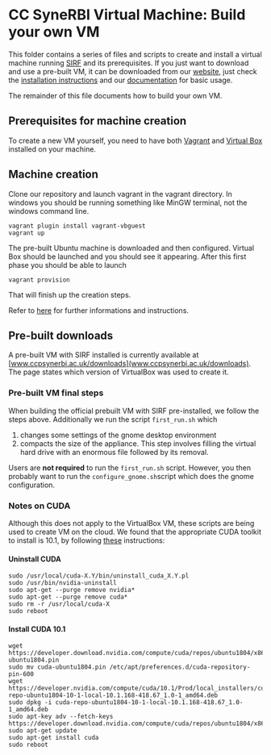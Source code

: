 # CC SyneRBI Virtual Machine: Build your own VM 

This folder contains a series of files and scripts to create and install a virtual machine running [SIRF](https://github.com/SyneRBI/SIRF) and its prerequisites. If you just want to download and use a pre-built VM, it can be downloaded from our [website](http://www.ccpsynerbi.ac.uk/downloads), just check the
[installation  instructions](INSTALL.md) and our [documentation](documentation/RAEDME.md)
for basic usage.

The remainder of this file documents how to build your own VM.
## Prerequisites for machine creation

To create a new VM yourself, you need to have both [Vagrant](https://www.vagrantup.com) and [Virtual Box](https://www.virtualbox.org) installed on your machine.

## Machine creation

Clone our repository and launch vagrant in the vagrant directory. In windows you should be running something like MinGW terminal, not the windows command line.

    vagrant plugin install vagrant-vbguest
    vagrant up
	
The pre-built Ubuntu machine is downloaded and then configured. Virtual Box should be launched and you should see it appearing. After this first phase you should be able to launch 

    vagrant provision

That will finish up the creation steps. 

Refer to [here](https://github.com/SyneRBI/SyneRBI_VM/blob/master/INSTALL.md) for further informations and instructions.

## Pre-built downloads
A pre-built VM with SIRF installed is currently available at [www.ccpsynerbi.ac.uk/downloads](www.ccpsynerbi.ac.uk/downloads). The page states which version of VirtualBox was used to create it. 

### Pre-built VM final steps
When building the official prebuilt VM with SIRF pre-installed, we follow the steps above. 
Additionally we run the script `first_run.sh` which

1. changes some settings of the gnome desktop environment
2. compacts the size of the appliance. This step involves filling the virtual hard drive with an enormous file followed by its removal.

Users are **not required** to run the `first_run.sh` script. However, you then probably want to run the `configure_gnome.sh`script
which does the gnome configuration.

### Notes on CUDA

Although this does not apply to the VirtualBox VM, these scripts are being used to create VM on the cloud. 
We found that the appropriate CUDA toolkit to install is 10.1, by following [these](https://github.com/SyneRBI/SIRF-SuperBuild/issues/273) instructions:

#### Uninstall CUDA

    sudo /usr/local/cuda-X.Y/bin/uninstall_cuda_X.Y.pl
    sudo /usr/bin/nvidia-uninstall
    sudo apt-get --purge remove nvidia*
    sudo apt-get --purge remove cuda*
    sudo rm -r /usr/local/cuda-X
    sudo reboot
    
#### Install CUDA 10.1

    wget https://developer.download.nvidia.com/compute/cuda/repos/ubuntu1804/x86_64/cuda-ubuntu1804.pin
    sudo mv cuda-ubuntu1804.pin /etc/apt/preferences.d/cuda-repository-pin-600
    wget https://developer.nvidia.com/compute/cuda/10.1/Prod/local_installers/cuda-repo-ubuntu1804-10-1-local-10.1.168-418.67_1.0-1_amd64.deb
    sudo dpkg -i cuda-repo-ubuntu1804-10-1-local-10.1.168-418.67_1.0-1_amd64.deb
    sudo apt-key adv --fetch-keys https://developer.download.nvidia.com/compute/cuda/repos/ubuntu1804/x86_64/7fa2af80.pub
    sudo apt-get update
    sudo apt-get install cuda
    sudo reboot
 

